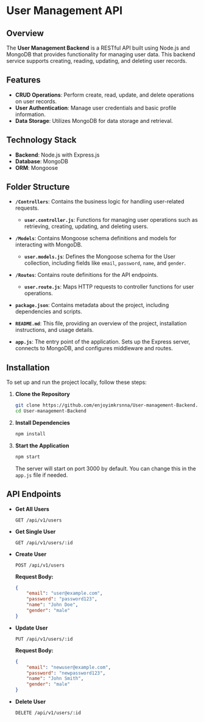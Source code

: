 # User Management API 

## Overview

The **User Management Backend** is a RESTful API built using Node.js and MongoDB that provides functionality for managing user data. This backend service supports creating, reading, updating, and deleting user records.

## Features

- **CRUD Operations**: Perform create, read, update, and delete operations on user records.
- **User Authentication**: Manage user credentials and basic profile information.
- **Data Storage**: Utilizes MongoDB for data storage and retrieval.

## Technology Stack

- **Backend**: Node.js with Express.js
- **Database**: MongoDB
- **ORM**: Mongoose

## Folder Structure

- **`/Controllers`**: Contains the business logic for handling user-related requests.
  - **`user.controller.js`**: Functions for managing user operations such as retrieving, creating, updating, and deleting users.

- **`/Models`**: Contains Mongoose schema definitions and models for interacting with MongoDB.
  - **`user.models.js`**: Defines the Mongoose schema for the User collection, including fields like `email`, `password`, `name`, and `gender`.

- **`/Routes`**: Contains route definitions for the API endpoints.
  - **`user.route.js`**: Maps HTTP requests to controller functions for user operations.

- **`package.json`**: Contains metadata about the project, including dependencies and scripts.

- **`README.md`**: This file, providing an overview of the project, installation instructions, and usage details.

- **`app.js`**: The entry point of the application. Sets up the Express server, connects to MongoDB, and configures middleware and routes.

## Installation

To set up and run the project locally, follow these steps:

1. **Clone the Repository**

    ```bash
    git clone https://github.com/enjoyimkrsnna/User-management-Backend.git
    cd User-management-Backend
    ```

2. **Install Dependencies**

    ```bash
    npm install
    ```

3. **Start the Application**

    ```bash
    npm start
    ```

    The server will start on port 3000 by default. You can change this in the `app.js` file if needed.

## API Endpoints

- **Get All Users**

    ```http
    GET /api/v1/users
    ```

- **Get Single User**

    ```http
    GET /api/v1/users/:id
    ```

- **Create User**

    ```http
    POST /api/v1/users
    ```

    **Request Body:**

    ```json
    {
        "email": "user@example.com",
        "password": "password123",
        "name": "John Doe",
        "gender": "male"
    }
    ```

- **Update User**

    ```http
    PUT /api/v1/users/:id
    ```

    **Request Body:**

    ```json
    {
        "email": "newuser@example.com",
        "password": "newpassword123",
        "name": "John Smith",
        "gender": "male"
    }
    ```

- **Delete User**

    ```http
    DELETE /api/v1/users/:id
    ```
